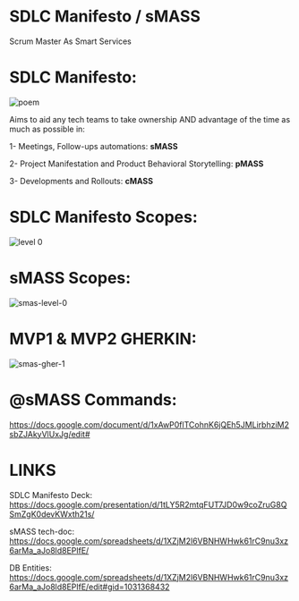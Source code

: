 # SDLC Manifesto / sMASS

Scrum Master As Smart Services

# SDLC Manifesto:
![poem](https://github.com/sdlcmanifesto/sMASS/blob/main/img/sher-01.PNG)

Aims to aid any tech teams to take ownership AND advantage of the time as much as possible in:

1- Meetings, Follow-ups automations: **sMASS**

2- Project Manifestation and Product Behavioral Storytelling: **pMASS**

3- Developments and Rollouts: **cMASS**

# SDLC Manifesto Scopes:
![level 0](https://github.com/sdlcmanifesto/sMASS/blob/main/img/sdlc-overall-scopes-03.PNG?raw=true)

# sMASS Scopes:
![smas-level-0](https://github.com/sdlcmanifesto/sMASS/blob/main/img/smass-scopes.png?raw=true)

# MVP1 & MVP2 GHERKIN:
![smas-gher-1](https://github.com/sdlcmanifesto/sMASS/blob/main/img/smass-gherkin-04.PNG?raw=true)

# @sMASS Commands:
https://docs.google.com/document/d/1xAwP0flTCohnK6jQEh5JMLirbhziM2sbZJAkyVlUxJg/edit#

# LINKS
SDLC Manifesto Deck:
https://docs.google.com/presentation/d/1tLY5R2mtqFUT7JD0w9coZruG8QSmZgK0devKWxth21s/

sMASS tech-doc:
https://docs.google.com/spreadsheets/d/1XZjM2l6VBNHWHwk61rC9nu3xz6arMa_aJo8ld8EPlfE/

DB Entities:
https://docs.google.com/spreadsheets/d/1XZjM2l6VBNHWHwk61rC9nu3xz6arMa_aJo8ld8EPlfE/edit#gid=1031368432
